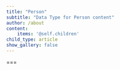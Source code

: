 ```yaml
---
title: "Person"
subtitle: "Data Type for Person content"
author: /about
content:
    items: '@self.children'
child_type: article
show_gallery: false
---
```




===
